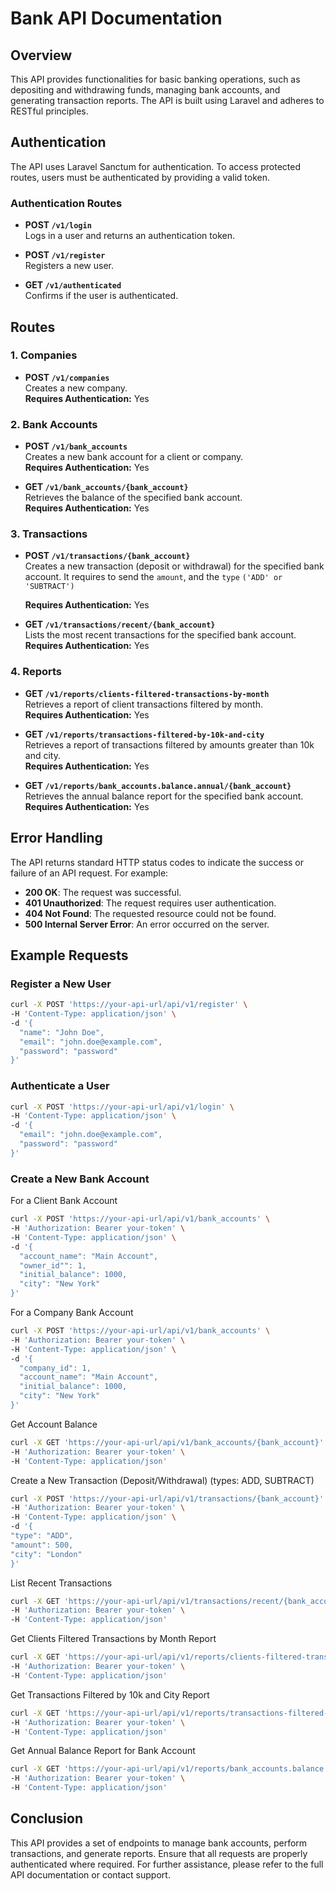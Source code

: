 # Bank API Documentation

## Overview

This API provides functionalities for basic banking operations, such as depositing and withdrawing funds, managing bank accounts, and generating transaction reports. The API is built using Laravel and adheres to RESTful principles.

## Authentication

The API uses Laravel Sanctum for authentication. To access protected routes, users must be authenticated by providing a valid token.

### Authentication Routes

- **POST `/v1/login`**  
  Logs in a user and returns an authentication token.

- **POST `/v1/register`**  
  Registers a new user.

- **GET `/v1/authenticated`**  
  Confirms if the user is authenticated.

## Routes

### 1. **Companies**

- **POST `/v1/companies`**  
  Creates a new company.  
  **Requires Authentication:** Yes

### 2. **Bank Accounts**

- **POST `/v1/bank_accounts`**  
  Creates a new bank account for a client or company.  
  **Requires Authentication:** Yes

- **GET `/v1/bank_accounts/{bank_account}`**  
  Retrieves the balance of the specified bank account.  
  **Requires Authentication:** Yes

### 3. **Transactions**

- **POST `/v1/transactions/{bank_account}`**  
  Creates a new transaction (deposit or withdrawal) for the specified bank account.
  It requires to send the `amount`, and the `type` `('ADD' or 'SUBTRACT')`

  **Requires Authentication:** Yes

- **GET `/v1/transactions/recent/{bank_account}`**  
  Lists the most recent transactions for the specified bank account.  
  **Requires Authentication:** Yes

### 4. **Reports**

- **GET `/v1/reports/clients-filtered-transactions-by-month`**  
  Retrieves a report of client transactions filtered by month.  
  **Requires Authentication:** Yes

- **GET `/v1/reports/transactions-filtered-by-10k-and-city`**  
  Retrieves a report of transactions filtered by amounts greater than 10k and city.  
  **Requires Authentication:** Yes

- **GET `/v1/reports/bank_accounts.balance.annual/{bank_account}`**  
  Retrieves the annual balance report for the specified bank account.  
  **Requires Authentication:** Yes

## Error Handling

The API returns standard HTTP status codes to indicate the success or failure of an API request. For example:

- **200 OK**: The request was successful.
- **401 Unauthorized**: The request requires user authentication.
- **404 Not Found**: The requested resource could not be found.
- **500 Internal Server Error**: An error occurred on the server.

## Example Requests

### Register a New User

```bash
curl -X POST 'https://your-api-url/api/v1/register' \
-H 'Content-Type: application/json' \
-d '{
  "name": "John Doe",
  "email": "john.doe@example.com",
  "password": "password"
}'
```

### Authenticate a User

```bash
curl -X POST 'https://your-api-url/api/v1/login' \
-H 'Content-Type: application/json' \
-d '{
  "email": "john.doe@example.com",
  "password": "password"
}'
```

### Create a New Bank Account

For a Client Bank Account

```bash
curl -X POST 'https://your-api-url/api/v1/bank_accounts' \
-H 'Authorization: Bearer your-token' \
-H 'Content-Type: application/json' \
-d '{
  "account_name": "Main Account",
  "owner_id"": 1,
  "initial_balance": 1000,
  "city": "New York"
}'
```
For a Company Bank Account

```bash
curl -X POST 'https://your-api-url/api/v1/bank_accounts' \
-H 'Authorization: Bearer your-token' \
-H 'Content-Type: application/json' \
-d '{
  "company_id": 1,
  "account_name": "Main Account",
  "initial_balance": 1000,
  "city": "New York"
}'
```

Get Account Balance

```bash
curl -X GET 'https://your-api-url/api/v1/bank_accounts/{bank_account}' \
-H 'Authorization: Bearer your-token' \
-H 'Content-Type: application/json'
```

Create a New Transaction (Deposit/Withdrawal) (types: ADD, SUBTRACT)
```bash
curl -X POST 'https://your-api-url/api/v1/transactions/{bank_account}' \
-H 'Authorization: Bearer your-token' \
-H 'Content-Type: application/json' \
-d '{
"type": "ADD",
"amount": 500,
"city": "London"
}'
```

List Recent Transactions

```bash
curl -X GET 'https://your-api-url/api/v1/transactions/recent/{bank_account}' \
-H 'Authorization: Bearer your-token' \
-H 'Content-Type: application/json'
```

Get Clients Filtered Transactions by Month Report

```bash
curl -X GET 'https://your-api-url/api/v1/reports/clients-filtered-transactions-by-month' \
-H 'Authorization: Bearer your-token' \
-H 'Content-Type: application/json'
```

Get Transactions Filtered by 10k and City Report
```bash
curl -X GET 'https://your-api-url/api/v1/reports/transactions-filtered-by-10k-and-city' \
-H 'Authorization: Bearer your-token' \
-H 'Content-Type: application/json'
```

Get Annual Balance Report for Bank Account
```bash
curl -X GET 'https://your-api-url/api/v1/reports/bank_accounts.balance.annual/{bank_account}' \
-H 'Authorization: Bearer your-token' \
-H 'Content-Type: application/json'
```

## Conclusion

This API provides a set of endpoints to manage bank accounts, perform transactions, and generate reports. Ensure that all requests are properly authenticated where required. For further assistance, please refer to the full API documentation or contact support.
